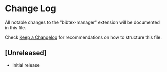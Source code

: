 # Change Log

All notable changes to the "bibtex-manager" extension will be documented in this file.

Check [Keep a Changelog](http://keepachangelog.com/) for recommendations on how to structure this file.

## [Unreleased]

- Initial release